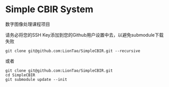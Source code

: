 # Simple CBIR System
数字图像处理课程项目



请务必将您的SSH Key添加到您的Github用户设置中去，以避免submodule下载失败

```shell
git clone git@github.com:LionTao/SimpleCBIR.git --recursive
```

或者

```shell
git clone git@github.com:LionTao/SimpleCBIR.git
cd SimpleCBIR
git submodule update --init
```

